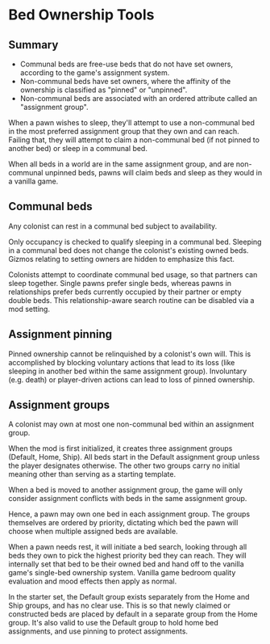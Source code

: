 # Bed Ownership Tools

## Summary
- Communal beds are free-use beds that do not have set owners, according to the game's assignment system.
- Non-communal beds have set owners, where the affinity of the ownership is classified as "pinned" or "unpinned".
- Non-communal beds are associated with an ordered attribute called an "assignment group".

When a pawn wishes to sleep, they'll attempt to use a non-communal bed in the most preferred assignment group that they own and can reach. Failing that, they will attempt to claim a non-communal bed (if not pinned to another bed) or sleep in a communal bed.

When all beds in a world are in the same assignment group, and are non-communal unpinned beds, pawns will claim beds and sleep as they would in a vanilla game.

## Communal beds
Any colonist can rest in a communal bed subject to availability.

Only occupancy is checked to qualify sleeping in a communal bed. Sleeping in a communal bed does not change the colonist's existing owned beds. Gizmos relating to setting owners are hidden to emphasize this fact.

Colonists attempt to coordinate communal bed usage, so that partners can sleep together. Single pawns prefer single beds, whereas pawns in relationships prefer beds currently occupied by their partner or empty double beds. This relationship-aware search routine can be disabled via a mod setting.

## Assignment pinning
Pinned ownership cannot be relinquished by a colonist's own will. This is accomplished by blocking voluntary actions that lead to its loss (like sleeping in another bed within the same assignment group). Involuntary (e.g. death) or player-driven actions can lead to loss of pinned ownership.

## Assignment groups
A colonist may own at most one non-communal bed within an assignment group.

When the mod is first initialized, it creates three assignment groups (Default, Home, Ship). All beds start in the Default assignment group unless the player designates otherwise. The other two groups carry no initial meaning other than serving as a starting template.

When a bed is moved to another assignment group, the game will only consider assignment conflicts with beds in the same assignment group.

Hence, a pawn may own one bed in each assignment group. The groups themselves are ordered by priority, dictating which bed the pawn will choose when multiple assigned beds are available.

When a pawn needs rest, it will initiate a bed search, looking through all beds they own to pick the highest priority bed they can reach. They will internally set that bed to be their owned bed and hand off to the vanilla game's single-bed ownership system. Vanilla game bedroom quality evaluation and mood effects then apply as normal.

In the starter set, the Default group exists separately from the Home and Ship groups, and has no clear use. This is so that newly claimed or constructed beds are placed by default in a separate group from the Home group. It's also valid to use the Default group to hold home bed assignments, and use pinning to protect assignments.
